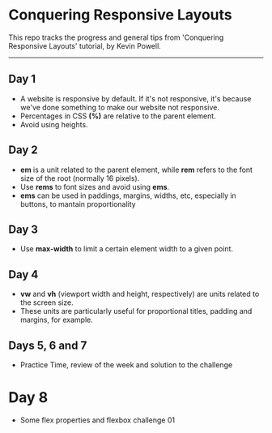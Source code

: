 # Conquering Responsive Layouts

This repo tracks the progress and general tips from 'Conquering Responsive Layouts' tutorial, by Kevin Powell.

<hr>

## Day 1
* A website is responsive by default. If it's not responsive, it's because we've done something to make our website not responsive.
* Percentages in CSS **(%)** are relative to the parent element.
* Avoid using heights.

## Day 2
* **em** is a unit related to the parent element, while **rem** refers to the font size of the root (normally 16 pixels).
* Use **rems** to font sizes and avoid using **ems**.
* **ems** can be used in paddings, margins, widths, etc, especially in buttons, to mantain proportionality

## Day 3
* Use **max-width** to limit a certain element width to a given point.

## Day 4
* **vw** and **vh** (viewport width and height, respectively) are units related to the screen size.
* These units are particularly useful for proportional titles, padding and margins, for example.

## Days 5, 6 and 7
* Practice Time, review of the week and solution to the challenge

# Day 8
* Some flex properties and flexbox challenge 01
